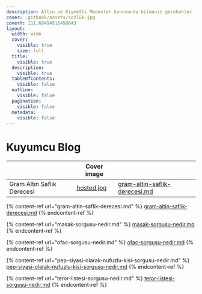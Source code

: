 ```yaml
---
description: Altın ve Kıymetli Madenler konusunda bilmeniz gerekenler
cover: .gitbook/assets/sozlük.jpg
coverY: 111.68494516450643
layout:
  width: wide
  cover:
    visible: true
    size: full
  title:
    visible: true
  description:
    visible: true
  tableOfContents:
    visible: false
  outline:
    visible: false
  pagination:
    visible: false
  metadata:
    visible: false
---
```


# Kuyumcu Blog

<table data-view="cards"><thead><tr><th></th><th data-hidden data-card-cover data-type="image">Cover image</th><th data-hidden data-card-target data-type="content-ref"></th></tr></thead><tbody><tr><td>Gram Altın Saflık Derecesi</td><td><a href=".gitbook/assets/hosted.jpg">hosted.jpg</a></td><td><a href="gram-altin-saflik-derecesi.md">gram-altin-saflik-derecesi.md</a></td></tr></tbody></table>

{% content-ref url="gram-altin-saflik-derecesi.md" %}
[gram-altin-saflik-derecesi.md](gram-altin-saflik-derecesi.md)
{% endcontent-ref %}

{% content-ref url="masak-sorgusu-nedir.md" %}
[masak-sorgusu-nedir.md](masak-sorgusu-nedir.md)
{% endcontent-ref %}

{% content-ref url="ofac-sorgusu-nedir.md" %}
[ofac-sorgusu-nedir.md](ofac-sorgusu-nedir.md)
{% endcontent-ref %}

{% content-ref url="pep-siyasi-olarak-nufuzlu-kisi-sorgusu-nedir.md" %}
[pep-siyasi-olarak-nufuzlu-kisi-sorgusu-nedir.md](pep-siyasi-olarak-nufuzlu-kisi-sorgusu-nedir.md)
{% endcontent-ref %}

{% content-ref url="teror-listesi-sorgusu-nedir.md" %}
[teror-listesi-sorgusu-nedir.md](teror-listesi-sorgusu-nedir.md)
{% endcontent-ref %}
